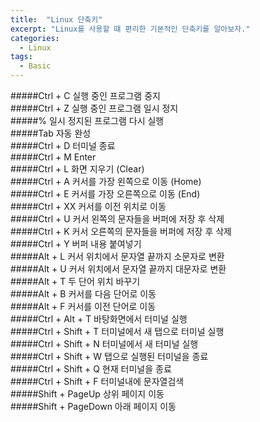 ```yaml
---
title:  "Linux 단축키"
excerpt: "Linux를 사용할 떄 편리한 기본적인 단축키를 알아보자."
categories:
  - Linux
tags:
  - Basic
---
```


#####Ctrl + C	실행 중인 프로그램 중지    
#####Ctrl + Z	실행 중인 프로그램 일시 정지  
#####%	일시 정지된 프로그램 다시 실행  
#####Tab	자동 완성  
#####Ctrl + D	터미널 종료  
#####Ctrl + M	Enter  
#####Ctrl + L	화면 지우기 (Clear)  
#####Ctrl + A	커서를 가장 왼쪽으로 이동 (Home)  
#####Ctrl + E	커서를 가장 오른쪽으로 이동 (End)  
#####Ctrl + XX	커서를 이전 위치로 이동  
#####Ctrl + U	커서 왼쪽의 문자들을 버퍼에 저장 후 삭제  
#####Ctrl + K	커서 오른쪽의 문자들을 버퍼에 저장 후 삭제  
#####Ctrl + Y	버퍼 내용 붙여넣기  
#####Alt + L	커서 위치에서 문자열 끝까지 소문자로 변환  
#####Alt + U	커서 위치에서 문자열 끝까지 대문자로 변환  
#####Alt + T	두 단어 위치 바꾸기  
#####Alt + B	커서를 다음 단어로 이동  
#####Alt + F	커서를 이전 단어로 이동  
#####Ctrl + Alt + T	바탕화면에서 터미널 실행  
#####Ctrl + Shift + T 	터미널에서 새 탭으로 터미널 실행  
#####Ctrl + Shift + N	터미널에서 새 터미널 실행  
#####Ctrl + Shift + W	탭으로 실행된 터미널을 종료  
#####Ctrl + Shift + Q	현재 터미널을 종료  
#####Ctrl + Shift + F	터미널내에 문자열검색  
#####Shift + PageUp	상위 페이지 이동  
#####Shift + PageDown	아래 페이지 이동  
